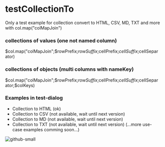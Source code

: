 # testCollectionTo
Only a test example for collection convert to HTML, CSV, MD, TXT and more with col.map("colMapJoin")

### collections of values (one not named column)
$col.map("colMapJoin";$rowPrefix;$rowSuffix;$cellPrefix;$cellSuffix;$cellSeparator)

### collections of objects (multi columns with nameKey)
$col.map("colMapJoin";$rowPrefix;$rowSuffix;$cellPrefix;$cellSuffix;$cellSeparator;$colKeys)

### Examples in test-dialog
- Collection to HTML (ok)
- Collection to CSV (not available, wait until next version)
- Collection to MD (not available, wait until next version)
- Collection to TXT (not available, wait until next version)
(...more use-case examples comming soon...)

![github-small](https://user-images.githubusercontent.com/65073460/82057765-1f3bf180-96c4-11ea-9236-91c385a08e2c.png)
